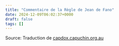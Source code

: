 ```yaml
---
title: "Commentaire de la Règle de Jean de Fano"
date: 2024-12-09T06:02:37+0000
draft: false
tags: []
---
```


Source: Traduction de [capdox.capuchin.org.au](https://www.capdox.capuchin.org.au/reform-resources-16th-century/writers/the-first-capuchin-commentary-on-the-rule-of-st-francis)


